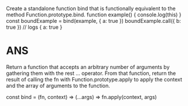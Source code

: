 Create a standalone function bind that is functionally equivalent to the method Function.prototype.bind.
function example() {
  console.log(this)
}
const boundExample = bind(example, { a: true })
boundExample.call({ b: true }) // logs { a: true }


# ANS

Return a function that accepts an arbitrary number of arguments by gathering them with the rest ... operator. From that function, return the result of calling the fn with Function.prototype.apply to apply the context and the array of arguments to the function.

  const bind = (fn, context) => (...args) => fn.apply(context, args)